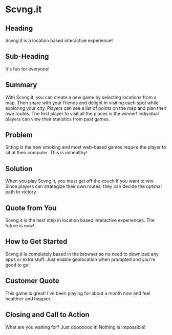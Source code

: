 # Scvng.it #

<!-- 
> This material was originally posted [here](http://www.quora.com/What-is-Amazons-approach-to-product-development-and-product-management). It is reproduced here for posterities sake.

There is an approach called "working backwards" that is widely used at Amazon. They work backwards from the customer, rather than starting with an idea for a product and trying to bolt customers onto it. While working backwards can be applied to any specific product decision, using this approach is especially important when developing new products or features.

For new initiatives a product manager typically starts by writing an internal press release announcing the finished product. The target audience for the press release is the new/updated product's customers, which can be retail customers or internal users of a tool or technology. Internal press releases are centered around the customer problem, how current solutions (internal or external) fail, and how the new product will blow away existing solutions.

If the benefits listed don't sound very interesting or exciting to customers, then perhaps they're not (and shouldn't be built). Instead, the product manager should keep iterating on the press release until they've come up with benefits that actually sound like benefits. Iterating on a press release is a lot less expensive than iterating on the product itself (and quicker!).

If the press release is more than a page and a half, it is probably too long. Keep it simple. 3-4 sentences for most paragraphs. Cut out the fat. Don't make it into a spec. You can accompany the press release with a FAQ that answers all of the other business or execution questions so the press release can stay focused on what the customer gets. My rule of thumb is that if the press release is hard to write, then the product is probably going to suck. Keep working at it until the outline for each paragraph flows. 

Oh, and I also like to write press-releases in what I call "Oprah-speak" for mainstream consumer products. Imagine you're sitting on Oprah's couch and have just explained the product to her, and then you listen as she explains it to her audience. That's "Oprah-speak", not "Geek-speak".

Once the project moves into development, the press release can be used as a touchstone; a guiding light. The product team can ask themselves, "Are we building what is in the press release?" If they find they're spending time building things that aren't in the press release (overbuilding), they need to ask themselves why. This keeps product development focused on achieving the customer benefits and not building extraneous stuff that takes longer to build, takes resources to maintain, and doesn't provide real customer benefit (at least not enough to warrant inclusion in the press release).
 -->
 
## Heading ##
  Scvng.it is a location based interactive experience!

## Sub-Heading ##
  It's fun for everyone! 

## Summary ##
  With Scvng.it, you can create a new game by selecting locations from a map. Then share with your friends and delight in visiting each spot while exploring your city. Players can see a list of points on the map and plan their own routes. The first player to visit all the places is the winner! Individual players can view their statistics from past games.

## Problem ##
  Sitting is the new smoking and most web-based games require the player to sit at their computer. This is unhealthy!

## Solution ##
  When you play Scvng.it, you must get off the couch if you want to win. Since players can strategize their own routes, they can decide the optimal path to victory.

## Quote from You ##
  Scvng.it is the next step in location based interactive experiences. The future is now!

## How to Get Started ##
  Scvng.it is completely based in the browser so no need to download any apps or extra stuff. Just enable geolocation when prompted and you're good to go!

## Customer Quote ##
  This game is great! I've been playing for about a month now and feel healthier and happier. 

## Closing and Call to Action ##
  What are you waiting for? Just dooooooo it! Nothing is impossible!
